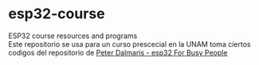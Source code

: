 # esp32-course
ESP32 course resources and programs  
Este repositorio se usa para un curso prescecial en la UNAM toma ciertos codigos del repositorio de [Peter Dalmaris - esp32 For Busy People](https://github.com/futureshocked/ESP32-For-Busy-People-1)
